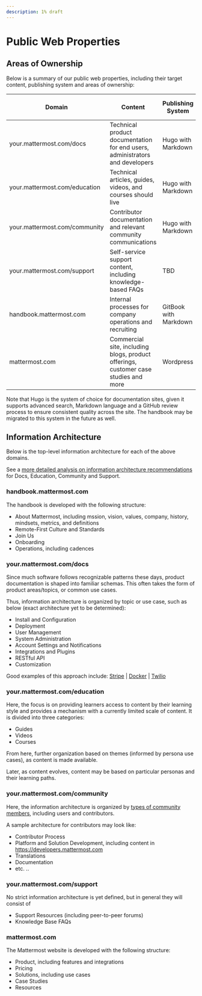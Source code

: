 ```yaml
---
description: 1% draft
---
```


# Public Web Properties

## Areas of Ownership

Below is a summary of our public web properties, including their target content, publishing system and areas of ownership:

Domain | Content | Publishing System | Content Owner | Quality Control Owner
--- | --- | --- | --- | ---
your.mattermost.com/docs | Technical product documentation for end users, administrators and developers | Hugo with Markdown | [Justine Geffen](http://github.com/justinegeffen) | [Justine Geffen](http://github.com/justinegeffen) and [Amy Blais](http://github.com/amyblais)
your.mattermost.com/education | Technical articles, guides, videos, and courses should live | Hugo with Markdown | [Jeff Wayman](http://github.com/jwayman) | [Jeff Wayman](http://github.com/jwayman)
your.mattermost.com/community | Contributor documentation and relevant community communications | Hugo with Markdown | [Joram Wilander](http://github.com/jwilander) | [Joram Wilander](http://github.com/jwilander)
your.mattermost.com/support | Self-service support content, including knowledge-based FAQs | TBD | Craig Willis | Craig Willis
handbook.mattermost.com | Internal processes for company operations and recruiting | GitBook with Markdown | [Jason Blais](http://github.com/jasonblais) | [Justine Geffen](http://github.com/justinegeffen) and [Amy Blais](http://github.com/amyblais)
mattermost.com | Commercial site, including blogs, product offerings, customer case studies and more | Wordpress | Zach Trayner | Lauren Nguyen

Note that Hugo is the system of choice for documentation sites, given it supports advanced search, Markdown language and a GitHub review process to ensure consistent quality across the site. The handbook may be migrated to this system in the future as well.

## Information Architecture

Below is the top-level information architecture for each of the above domains.

See a [more detailed analysis on information architecture recommendations](https://docs.google.com/document/d/1CaRpCo0Aic-bDIKGtIA5mbtaH7JarCH-3v7rP-SBFHk/edit#) for Docs, Education, Community and Support.

### handbook.mattermost.com

The handbook is developed with the following structure:

 - About Mattermost, including mssion, vision, values, company, history, mindsets, metrics, and definitions
 - Remote-First Culture and Standards
 - Join Us
 - Onboarding
 - Operations, including cadences

### your.mattermost.com/docs

Since much software follows recognizable patterns these days, product documentation is shaped into familiar schemas. This often takes the form of product areas/topics, or common use cases.

Thus, information architecture is organized by topic or use case, such as below (exact architecture yet to be determined):

 - Install and Configuration
 - Deployment
 - User Management
 - System Administration
 - Account Settings and Notifications
 - Integrations and Plugins
 - RESTful API
 - Customization

Good examples of this approach include: [Stripe](https://stripe.com/docs) | [Docker](https://docs.docker.com/) | [Twilio](https://www.twilio.com/docs)

### your.mattermost.com/education

Here, the focus is on providing learners access to content by their learning style and provides a mechanism with a currently limited scale of content. It is divided into three categories:

 - Guides
 - Videos
 - Courses

From here, further organization based on themes (informed by persona use cases), as content is made available.

Later, as content evolves, content may be based on particular personas and their learning paths.

### your.mattermost.com/community

Here, the information architecture is organized by [types of community members](https://docs.mattermost.com/process/community-overview.html), including users and contributors.

A sample architecture for contributors may look like:

 - Contributor Process
 - Platform and Solution Development, including content in https://developers.mattermost.com
 - Translations
 - Documentation
 - etc. ..

### your.mattermost.com/support

No strict information architecture is yet defined, but in general they will consist of

 - Support Resources (including peer-to-peer forums)
 - Knowledge Base FAQs

### mattermost.com

The Mattermost website is developed with the following structure:

 - Product, including features and integrations
 - Pricing
 - Solutions, including use cases
 - Case Studies
 - Resources
